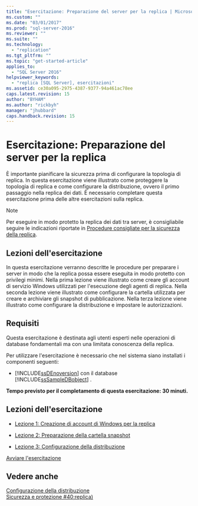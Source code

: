 ```yaml
---
title: "Esercitazione: Preparazione del server per la replica | Microsoft Docs"
ms.custom: ""
ms.date: "03/01/2017"
ms.prod: "sql-server-2016"
ms.reviewer: ""
ms.suite: ""
ms.technology: 
  - "replication"
ms.tgt_pltfrm: ""
ms.topic: "get-started-article"
applies_to: 
  - "SQL Server 2016"
helpviewer_keywords: 
  - "replica [SQL Server], esercitazioni"
ms.assetid: ce30a095-2975-4387-9377-94a461ac78ee
caps.latest.revision: 15
author: "BYHAM"
ms.author: "rickbyh"
manager: "jhubbard"
caps.handback.revision: 15
---
```

# Esercitazione: Preparazione del server per la replica
È importante pianificare la sicurezza prima di configurare la topologia di replica. In questa esercitazione viene illustrato come proteggere la topologia di replica e come configurare la distribuzione, ovvero il primo passaggio nella replica dei dati. È necessario completare questa esercitazione prima delle altre esercitazioni sulla replica.  
  
> [!NOTE]  
> Per eseguire in modo protetto la replica dei dati tra server, è consigliabile seguire le indicazioni riportate in [Procedure consigliate per la sicurezza della replica](../../relational-databases/replication/security/replication-security-best-practices.md).  
  
## Lezioni dell'esercitazione  
In questa esercitazione verranno descritte le procedure per preparare i server in modo che la replica possa essere eseguita in modo protetto con privilegi minimi. Nella prima lezione viene illustrato come creare gli account di servizio Windows utilizzati per l'esecuzione degli agenti di replica. Nella seconda lezione viene illustrato come configurare la cartella utilizzata per creare e archiviare gli snapshot di pubblicazione. Nella terza lezione viene illustrato come configurare la distribuzione e impostare le autorizzazioni.  
  
## Requisiti  
Questa esercitazione è destinata agli utenti esperti nelle operazioni di database fondamentali ma con una limitata conoscenza della replica.  
  
Per utilizzare l'esercitazione è necessario che nel sistema siano installati i componenti seguenti:  
  
-   [!INCLUDE[ssDEnoversion](../../includes/ssdenoversion-md.md)] con il database [!INCLUDE[ssSampleDBobject](../../includes/sssampledbobject-md.md)] .  
  
**Tempo previsto per il completamento di questa esercitazione: 30 minuti.**  
  
## Lezioni dell'esercitazione  
  
-   [Lezione 1: Creazione di account di Windows per la replica](../../relational-databases/replication/lesson-1-creating-windows-accounts-for-replication.md)  
  
-   [Lezione 2: Preparazione della cartella snapshot](../../relational-databases/replication/lesson-2-preparing-the-snapshot-folder.md)  
  
-   [Lezione 3: Configurazione della distribuzione](../../relational-databases/replication/lesson-3-configuring-distribution.md)  
  
[Avviare l'esercitazione](../../relational-databases/replication/lesson-1-creating-windows-accounts-for-replication.md)  
  
## Vedere anche  
[Configurazione della distribuzione](../../relational-databases/replication/configure-distribution.md)  
[Sicurezza e protezione #40;replica&#41;](../../relational-databases/replication/security/security-and-protection-replication.md)  
  
  
  
